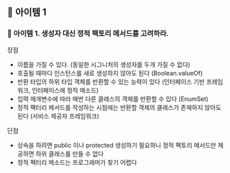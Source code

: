 ## :pushpin: 아이템 1

### :seedling: 아이템 1. 생성자 대신 정적 팩토리 메서드를 고려하라.

장점
- 이름을 가질 수 있다. (동일한 시그니처의 생성자를 두개 가질 수 없다)
- 호출될 때마다 인스턴스를 새로 생성하지 않아도 된다 (Boolean.valueOf)
- 반환 타입의 하위 타입 객체를 반환할 수 있는 능력이 있다 (인터페이스 기반 프레임워크, 인터페이스에 정적 메소드)
- 입력 매개변수에 따라 매번 다른 클래스의 객체를 반환할 수 있다 (EnumSet)
- 정적 팩터리 메서드를 작성하는 시점에는 반환할 객체의 클래스가 존재하지 않아도 된다 (서비스 제공자 프레임워크)

단점
- 상속을 하려면 public 이나 protected 생성하기 필요하니 정적 펙토리 메서드만 제공하면 하위 클래스를 만들 수 없다
- 정적 펙터리 메소드는 프로그래머가 찾기 어렵다